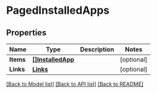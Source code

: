 # PagedInstalledApps

## Properties

Name | Type | Description | Notes
------------ | ------------- | ------------- | -------------
**Items** | [**[]InstalledApp**](InstalledApp.md) |  | [optional] 
**Links** | [**Links**](Links.md) |  | [optional] 

[[Back to Model list]](../README.md#documentation-for-models) [[Back to API list]](../README.md#documentation-for-api-endpoints) [[Back to README]](../README.md)


